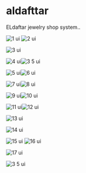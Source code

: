 # aldafttar

ELdaftar jewelry shop system..

![1 ui](https://github.com/user-attachments/assets/b7279da6-6ab8-4cb9-a91c-85e5ae96ceb5) ![2 ui](https://github.com/user-attachments/assets/6662464b-0aea-4fc6-96cd-0e96d19bd92c)

![3 ui](https://github.com/user-attachments/assets/16dff7f0-7fc9-434d-956e-1a2880ceda10)

![4 ui](https://github.com/user-attachments/assets/cde04d7d-9a73-4a68-ac2b-f335a65952fb)![3 5 ui](https://github.com/user-attachments/assets/a5cc3730-6623-4c13-8548-7975b9c066af)

![5 ui](https://github.com/user-attachments/assets/e6d92482-77d3-4a4e-8c15-f9ae6587f806)![6 ui](https://github.com/user-attachments/assets/8762f270-04a4-490c-8ffe-a6e9c444e95c)

![7 ui](https://github.com/user-attachments/assets/efb5638a-347b-420d-a56e-81f337a163ee)![8 ui](https://github.com/user-attachments/assets/4e93e95b-3cec-412c-bc19-16111433c984)

![9 ui](https://github.com/user-attachments/assets/5f04c535-ccfb-4eff-98c9-29e3e043e6ca)![10 ui](https://github.com/user-attachments/assets/525d8e47-b340-4890-aba7-666e5349433b)

![11 ui](https://github.com/user-attachments/assets/927671ed-5a90-4077-940a-c99ba08806f3)![12  ui](https://github.com/user-attachments/assets/97ab6866-9472-4456-bf8a-a859b1e99850)

![13 ui](https://github.com/user-attachments/assets/ca79daa0-cb19-4796-bc44-07a7d12c684e)

![14 ui](https://github.com/user-attachments/assets/432fc572-d6a6-4d55-831a-09cabac06fec)

![15 ui](https://github.com/user-attachments/assets/c983ffcd-e9ea-42e7-913c-7213a4684de6) ![16 ui](https://github.com/user-attachments/assets/b2660b2c-b2a1-4869-bb06-45dda55c9702)

![17 ui](https://github.com/user-attachments/assets/26be5506-8ecb-43b3-b2d0-6f0ff816d760)

![3 5 ui](https://github.com/user-attachments/assets/3f8230d0-3aab-4b58-a895-5b3fdaeb3773)







